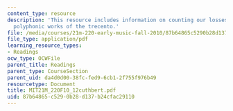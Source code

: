 ```yaml
---
content_type: resource
description: 'This resource includes information on counting our losses: the missing
  polyphonic works of the trecento.'
file: /media/courses/21m-220-early-music-fall-2010/87b64865c5290b28d137b24cfac29110_MIT21M_220F10_12cuthbert.pdf
file_type: application/pdf
learning_resource_types:
- Readings
ocw_type: OCWFile
parent_title: Readings
parent_type: CourseSection
parent_uid: da4d0d00-38fc-fed9-6cb1-2f755f976b49
resourcetype: Document
title: MIT21M_220F10_12cuthbert.pdf
uid: 87b64865-c529-0b28-d137-b24cfac29110
---
```

